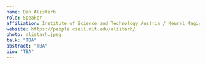 ```yaml
---
name: Dan Alistarh
role: Speaker
affiliation: Institute of Science and Technology Austria / Neural Magic
website: https://people.csail.mit.edu/alistarh/
photo: alistarh.jpeg
talk: "TBA"
abstract: "TBA"
bio: "TBA"
---
```

